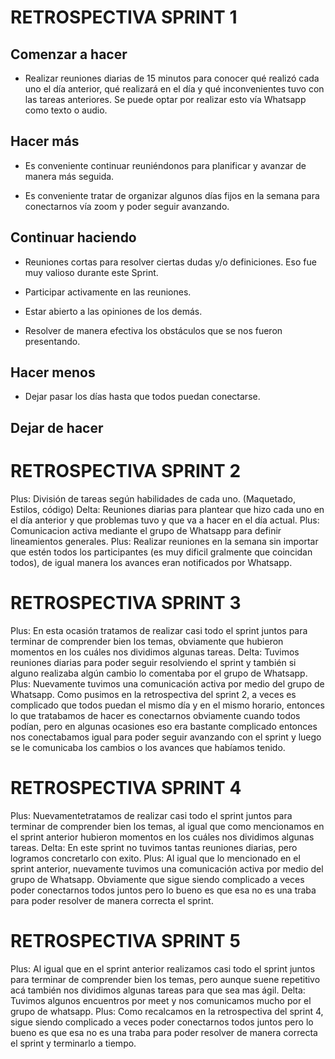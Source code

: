 # **RETROSPECTIVA SPRINT 1** <!-- Basado en la metodología de estrella de mar-->


## Comenzar a hacer <!--Aquí van todas aquellas cosas innovadoras o que por cierta curiosidad queremos probar. O tal vez son soluciones comprobadas que notamos que deberíamos usar.-->

- Realizar reuniones diarias de 15 minutos para conocer qué realizó cada uno el día anterior, qué realizará en el día y qué inconvenientes tuvo con las tareas anteriores. Se puede optar por realizar esto vía Whatsapp como texto o audio.


## Hacer más <!-- Aquí van todas aquellas cosas que estamos usando o haciendo y que queremos que mejoren. Son prácticas que creemos que requiere más refinamiento y que nos gustan mucho, por ello, hay que darles más. -->

- Es conveniente continuar reuniéndonos para planificar y avanzar de manera más seguida.

- Es conveniente tratar de organizar algunos días fijos en la semana para conectarnos vía zoom y poder seguir avanzando. 




## Continuar haciendo <!-- Es aquello que venimos haciendo y que nos brinda valor. Debemos seguir haciéndolo pero no será preocupación mejorarlo. Está bien como está.-->

- Reuniones cortas para resolver ciertas dudas y/o definiciones. Eso fue muy valioso durante este Sprint.

- Participar activamente en las reuniones.

- Estar abierto a las opiniones de los demás.

- Resolver de manera efectiva los obstáculos que se nos fueron presentando. 


## Hacer menos <!-- Aquí debemos colocar aquello que tal vez en un retrospectiva fue "Comenzar a hacer" pero no tuvo buenos resultados. Aquello que se intentó pero no da tanto beneficio. Algo que se le desee dar una segunda oportunidad, pero no es prioridad. Quitar alguna parte de una práctica.-->

- Dejar pasar los días hasta que todos puedan conectarse.



## Dejar de hacer <!-- En este punto se colocarán aquellas cosas que no dan valor o simplemente no les gusta y se puede optar por eliminarla-->


# **RETROSPECTIVA SPRINT 2** <!-- Basado en la metodología Plus & Delta-->

Plus: División de tareas según habilidades de cada uno. (Maquetado, Estilos, código)
Delta: Reuniones diarias para plantear que hizo cada uno en el día anterior y que problemas tuvo y que va a hacer en el día actual.
Plus: Comunicacion activa mediante el grupo de Whatsapp para definir lineamientos generales.
Plus: Realizar reuniones en la semana sin importar que estén todos los participantes (es muy dificil gralmente que coincidan todos), de igual manera los avances eran notificados por Whatsapp.

# **RETROSPECTIVA SPRINT 3** <!-- Basado en la metodología Plus & Delta-->

Plus: En esta ocasión tratamos de realizar casi todo el sprint juntos para terminar de comprender bien los temas, obviamente que hubieron momentos en los cuáles nos dividimos algunas tareas. 
Delta: Tuvimos reuniones diarias para poder seguir resolviendo el sprint y también si alguno realizaba algún cambio lo comentaba por el grupo de Whatsapp.
Plus: Nuevamente tuvimos una comunicación activa por medio del grupo de Whatsapp. 
Como pusimos en la retrospectiva del sprint 2, a veces es complicado que todos puedan el mismo día y en el mismo horario, entonces lo que tratabamos de hacer es conectarnos obviamente cuando todos podían, pero en algunas ocasiones eso era bastante complicado entonces nos conectabamos igual para poder seguir avanzando con el sprint y luego se le comunicaba los cambios o los avances que habíamos tenido.


# **RETROSPECTIVA SPRINT 4** <!-- Basado en la metodología Plus & Delta-->
Plus: Nuevamentetratamos de realizar casi todo el sprint juntos para terminar de comprender bien los temas, al igual que como mencionamos en el sprint anterior hubieron momentos en los cuáles nos dividimos algunas tareas. 
Delta: En este sprint no tuvimos tantas reuniones diarias, pero logramos concretarlo con exito.
Plus: Al igual que lo mencionado en el sprint anterior, nuevamente tuvimos una comunicación activa por medio del grupo de Whatsapp. 
Obviamente que sigue siendo complicado a veces poder conectarnos todos juntos pero lo bueno es que esa no es una traba para poder resolver de manera correcta el sprint. 

# **RETROSPECTIVA SPRINT 5** <!-- Basado en la metodología Plus & Delta-->
Plus: Al igual que en el sprint anterior realizamos casi todo el sprint juntos para terminar de comprender bien los temas, pero aunque suene repetitivo acá también nos dividimos algunas tareas para que sea mas ágil. 
Delta: Tuvimos algunos encuentros por meet y nos comunicamos mucho por el grupo de whatsapp.
Plus: Como recalcamos en la retrospectiva del sprint 4, sigue siendo complicado 
a veces poder conectarnos todos juntos pero lo bueno es que esa no es una traba para poder resolver de manera correcta el sprint y terminarlo a tiempo. 



